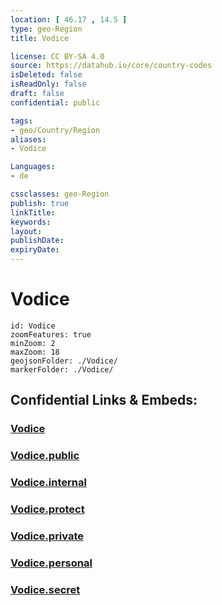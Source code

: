 ```yaml
---
location: [ 46.17 , 14.5 ] 
type: geo-Region
title: Vodice

license: CC BY-SA 4.0
source: https://datahub.io/core/country-codes
isDeleted: false
isReadOnly: false
draft: false
confidential: public

tags:
- geo/Country/Region
aliases:
- Vodice

Languages:
- de

cssclasses: geo-Region
publish: true
linkTitle: 
keywords: 
layout: 
publishDate: 
expiryDate: 
---
```


# Vodice

```leaflet
id: Vodice
zoomFeatures: true 
minZoom: 2 
maxZoom: 18
geojsonFolder: ./Vodice/
markerFolder: ./Vodice/
```


## Confidential Links & Embeds: 

### [Vodice](/_Standards/Earth/Continent/Europe/Europe~Central/Slovenia/Regions~Slovenia/Osrednje_slovenska/counties~Osrednjeslovenska/Vodice.md) 

### [Vodice.public](/_public/Earth/Continent/Europe/Europe~Central/Slovenia/Regions~Slovenia/Osrednje_slovenska/counties~Osrednjeslovenska/Vodice.public.md) 

### [Vodice.internal](/_internal/Earth/Continent/Europe/Europe~Central/Slovenia/Regions~Slovenia/Osrednje_slovenska/counties~Osrednjeslovenska/Vodice.internal.md) 

### [Vodice.protect](/_protect/Earth/Continent/Europe/Europe~Central/Slovenia/Regions~Slovenia/Osrednje_slovenska/counties~Osrednjeslovenska/Vodice.protect.md) 

### [Vodice.private](/_private/Earth/Continent/Europe/Europe~Central/Slovenia/Regions~Slovenia/Osrednje_slovenska/counties~Osrednjeslovenska/Vodice.private.md) 

### [Vodice.personal](/_personal/Earth/Continent/Europe/Europe~Central/Slovenia/Regions~Slovenia/Osrednje_slovenska/counties~Osrednjeslovenska/Vodice.personal.md) 

### [Vodice.secret](/_secret/Earth/Continent/Europe/Europe~Central/Slovenia/Regions~Slovenia/Osrednje_slovenska/counties~Osrednjeslovenska/Vodice.secret.md)

